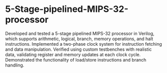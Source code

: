 # 5-Stage-pipelined-MIPS-32-processor
Developed and tested a 5-stage pipelined MIPS-32 processor in Verilog, which supports arithmetic, logical, branch, memory operations, and halt instructions. Implemented a two-phase clock system for instruction fetching and data manipulation.
Verified using custom testbenches with realistic data, validating register and memory updates at each clock cycle. Demonstrated the functionality of load/store instructions and branch handling.
